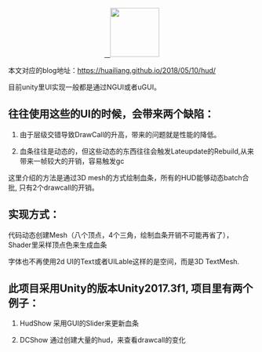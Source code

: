 <p align="center">
	 <a href="https://huailiang.github.io/">
	    <img src="https://huailiang.github.io/img/avatar-Alex.jpg" width="100" height="100">
     </a>
</p>

本文对应的blog地址：https://huailiang.github.io/2018/05/10/hud/

目前unity里UI实现一般都是通过NGUI或者uGUI。

## 往往使用这些的UI的时候，会带来两个缺陷：

1. 由于层级交错导致DrawCall的升高，带来的问题就是性能的降低。

2. 血条往往是动态的，但这些动态的东西往往会触发Lateupdate的Rebuild,从来带来一帧较大的开销，容易触发gc


这里介绍的方法是通过3D mesh的方式绘制血条，所有的HUD能够动态batch合批, 只有2个drawcall的开销。

## 实现方式：

代码动态创建Mesh（八个顶点，4个三角，绘制血条开销不可能再省了）， Shader里采样顶点色来生成血条

字体也不再使用2d UI的Text或者UILable这样的是空间，而是3D TextMesh.



## 此项目采用Unity的版本Unity2017.3f1, 项目里有两个例子：


1. HudShow 采用GUI的Slider来更新血条

2. DCShow  通过创建大量的hud，来查看drawcall的变化
